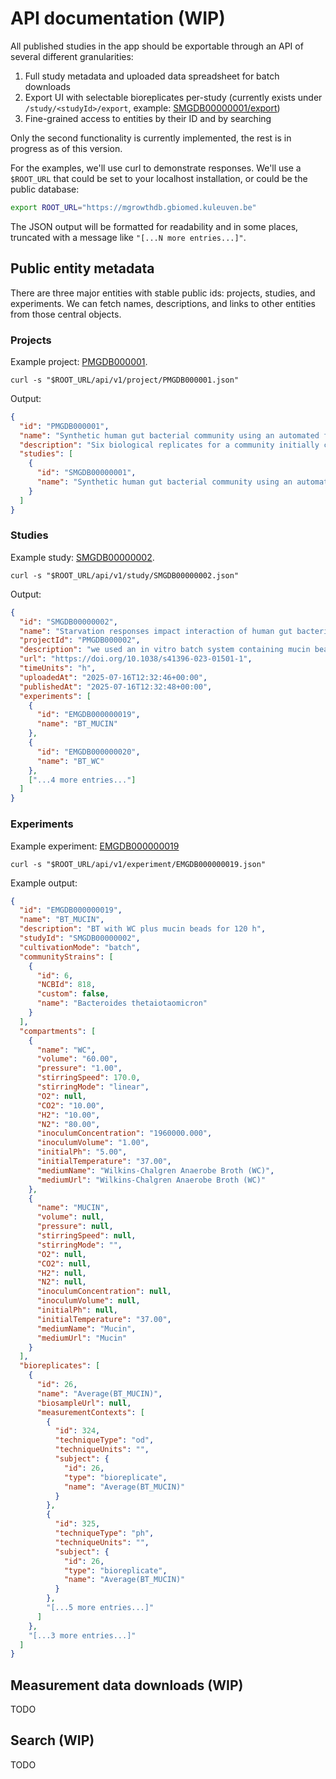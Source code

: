# API documentation (WIP)

All published studies in the app should be exportable through an API of several different granularities:

1. Full study metadata and uploaded data spreadsheet for batch downloads
2. Export UI with selectable bioreplicates per-study (currently exists under `/study/<studyId>/export`, example: [SMGDB00000001/export](https://mgrowthdb.gbiomed.kuleuven.be/study/SMGDB00000001/export/))
3. Fine-grained access to entities by their ID and by searching

Only the second functionality is currently implemented, the rest is in progress as of this version.

For the examples, we'll use curl to demonstrate responses. We'll use a `$ROOT_URL` that could be set to your localhost installation, or could be the public database:

```bash
export ROOT_URL="https://mgrowthdb.gbiomed.kuleuven.be"
```

The JSON output will be formatted for readability and in some places, truncated with a message like `"[...N more entries...]"`.

## Public entity metadata

There are three major entities with stable public ids: projects, studies, and experiments. We can fetch names, descriptions, and links to other entities from those central objects.

### Projects

Example project: [PMGDB000001](https://mgrowthdb.gbiomed.kuleuven.be/project/PMGDB000001).

```
curl -s "$ROOT_URL/api/v1/project/PMGDB000001.json"
```

Output:

```json
{
  "id": "PMGDB000001",
  "name": "Synthetic human gut bacterial community using an automated fermentation system",
  "description": "Six biological replicates for a community initially consisting of five common gut bacterial species that fill different metabolic niches. After an initial 12 hours in batch mode, we switched to chemostat mode and observed the community to stabilize after 2-3 days.",
  "studies": [
    {
      "id": "SMGDB00000001",
      "name": "Synthetic human gut bacterial community using an automated fermentation system"
    }
  ]
}
```

### Studies

Example study: [SMGDB00000002](https://mgrowthdb.gbiomed.kuleuven.be/study/SMGDB00000002/).

```
curl -s "$ROOT_URL/api/v1/study/SMGDB00000002.json"
```

Output:

```json
{
  "id": "SMGDB00000002",
  "name": "Starvation responses impact interaction of human gut bacteria BT-RI",
  "projectId": "PMGDB000002",
  "description": "we used an in vitro batch system containing mucin beads to emulate the dynamic host environment and to study its impact on the interactions between two abundant and prevalent human gut bacteria.",
  "url": "https://doi.org/10.1038/s41396-023-01501-1",
  "timeUnits": "h",
  "uploadedAt": "2025-07-16T12:32:46+00:00",
  "publishedAt": "2025-07-16T12:32:48+00:00",
  "experiments": [
    {
      "id": "EMGDB000000019",
      "name": "BT_MUCIN"
    },
    {
      "id": "EMGDB000000020",
      "name": "BT_WC"
    },
    ["...4 more entries..."]
  ]
}
```

### Experiments

Example experiment: [EMGDB000000019](https://mgrowthdb.gbiomed.kuleuven.be/experiment/EMGDB000000019/)

```
curl -s "$ROOT_URL/api/v1/experiment/EMGDB000000019.json"
```

Example output:

```json
{
  "id": "EMGDB000000019",
  "name": "BT_MUCIN",
  "description": "BT with WC plus mucin beads for 120 h",
  "studyId": "SMGDB00000002",
  "cultivationMode": "batch",
  "communityStrains": [
    {
      "id": 6,
      "NCBId": 818,
      "custom": false,
      "name": "Bacteroides thetaiotaomicron"
    }
  ],
  "compartments": [
    {
      "name": "WC",
      "volume": "60.00",
      "pressure": "1.00",
      "stirringSpeed": 170.0,
      "stirringMode": "linear",
      "O2": null,
      "CO2": "10.00",
      "H2": "10.00",
      "N2": "80.00",
      "inoculumConcentration": "1960000.000",
      "inoculumVolume": "1.00",
      "initialPh": "5.00",
      "initialTemperature": "37.00",
      "mediumName": "Wilkins-Chalgren Anaerobe Broth (WC)",
      "mediumUrl": "Wilkins-Chalgren Anaerobe Broth (WC)"
    },
    {
      "name": "MUCIN",
      "volume": null,
      "pressure": null,
      "stirringSpeed": null,
      "stirringMode": "",
      "O2": null,
      "CO2": null,
      "H2": null,
      "N2": null,
      "inoculumConcentration": null,
      "inoculumVolume": null,
      "initialPh": null,
      "initialTemperature": "37.00",
      "mediumName": "Mucin",
      "mediumUrl": "Mucin"
    }
  ],
  "bioreplicates": [
    {
      "id": 26,
      "name": "Average(BT_MUCIN)",
      "biosampleUrl": null,
      "measurementContexts": [
        {
          "id": 324,
          "techniqueType": "od",
          "techniqueUnits": "",
          "subject": {
            "id": 26,
            "type": "bioreplicate",
            "name": "Average(BT_MUCIN)"
          }
        },
        {
          "id": 325,
          "techniqueType": "ph",
          "techniqueUnits": "",
          "subject": {
            "id": 26,
            "type": "bioreplicate",
            "name": "Average(BT_MUCIN)"
          }
        },
        "[...5 more entries...]"
      ]
    },
    "[...3 more entries...]"
  ]
}
```

## Measurement data downloads (WIP)

TODO

## Search (WIP)

TODO
